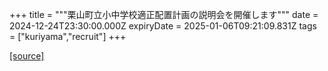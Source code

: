 +++
title = """栗山町立小中学校適正配置計画の説明会を開催します"""
date = 2024-12-24T23:30:00.000Z
expiryDate = 2025-01-06T09:21:09.831Z
tags = ["kuriyama","recruit"]
+++


[[source]](https://www.town.kuriyama.hokkaido.jp/site/mirai/29768.html)
